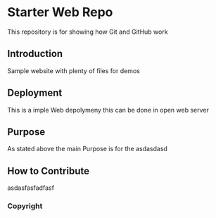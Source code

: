 # Starter Web Repo

This repository is for showing how Git and GitHub work

## Introduction

Sample website with plenty of files for demos

## Deployment
This is a imple Web depolymeny this can be done in open web server
## Purpose
As stated above the main Purpose is for the asdasdasd
## How to Contribute
asdasfasfadfasf
### Copyright 
